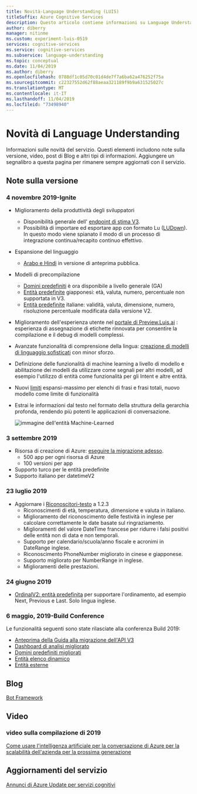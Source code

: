 ```yaml
---
title: Novità-Language Understanding (LUIS)
titleSuffix: Azure Cognitive Services
description: Questo articolo contiene informazioni su Language Understanding.
author: diberry
manager: nitinme
ms.custom: experiment-luis-0519
services: cognitive-services
ms.service: cognitive-services
ms.subservice: language-understanding
ms.topic: conceptual
ms.date: 11/04/2019
ms.author: diberry
ms.openlocfilehash: 0788df1c05d70c01d4de7f7a6ba62a476252f75a
ms.sourcegitcommit: c22327552d62f88aeaa321189f9b9a631525027c
ms.translationtype: MT
ms.contentlocale: it-IT
ms.lasthandoff: 11/04/2019
ms.locfileid: "73498940"
---
```

# <a name="whats-new-in-language-understanding"></a>Novità di Language Understanding

Informazioni sulle novità del servizio. Questi elementi includono note sulla versione, video, post di Blog e altri tipi di informazioni. Aggiungere un segnalibro a questa pagina per rimanere sempre aggiornati con il servizio.  

## <a name="release-notes"></a>Note sulla versione 

### <a name="november-4-2019---ignite"></a>4 novembre 2019-Ignite

* Miglioramento della produttività degli sviluppatori
    * Disponibilità generale dell' [endpoint di stima V3](luis-migration-api-v3.md). 
    * Possibilità di importare ed esportare app con formato Lu ([LUDown](https://github.com/microsoft/botbuilder-tools/tree/master/packages/Ludown)). In questo modo viene spianato il modo di un processo di integrazione continua/recapito continuo effettivo. 
* Espansione del linguaggio
    * [Arabo e Hindi](luis-language-support.md) in versione di anteprima pubblica.
* Modelli di precompilazione
    * [Domini predefiniti](luis-reference-prebuilt-domains.md) è ora disponibile a livello generale (GA)
    * [Entità predefinite](luis-reference-prebuilt-entities.md#japanese-entity-support) giapponesi: età, valuta, numero, percentuale non supportata in V3.
    * [Entità predefinite](luis-reference-prebuilt-entities.md#italian-entity-support) italiane: validità, valuta, dimensione, numero, risoluzione percentuale modificata dalla versione V2.
* Miglioramento dell'esperienza utente nel [portale di Preview.Luis.ai](https://preview.luis.ai) : esperienza di assegnazione di etichette rinnovata per consentire la compilazione e il debug di modelli complessi.
* Avanzate funzionalità di comprensione della lingua: [creazione di modelli di linguaggio sofisticati](luis-concept-entity-types.md) con minor sforzo. 
* Definizione delle funzionalità di machine learning a livello di modello e abilitazione dei modelli da utilizzare come segnali per altri modelli, ad esempio l'utilizzo di entità come funzionalità per gli Intent e altre entità.
* Nuovi [limiti](luis-boundaries.md) espansi-massimo per elenchi di frasi e frasi totali, nuovo modello come limite di funzionalità
* Estrai le informazioni dal testo nel formato della struttura della gerarchia profonda, rendendo più potenti le applicazioni di conversazione.

    ![immagine dell'entità Machine-Learned](./media/whats-new/deep-entity-extraction-example.png)

### <a name="september-3-2019"></a>3 settembre 2019

* Risorsa di creazione di Azure: [eseguire la migrazione adesso](luis-migration-authoring.md).
    * 500 app per ogni risorsa di Azure
    * 100 versioni per app
* Supporto turco per le entità predefinite
* Supporto italiano per datetimeV2

### <a name="july-23-2019"></a>23 luglio 2019

* Aggiornare i [Riconoscitori-testo](https://github.com/microsoft/Recognizers-Text/releases/tag/dotnet-v1.2.3) a 1.2.3
    * Riconoscimenti di età, temperatura, dimensione e valuta in italiano.
    * Miglioramento del riconoscimento delle festività in inglese per calcolare correttamente le date basate sul ringraziamento.
    * Miglioramenti del valore DateTime francese per ridurre i falsi positivi delle entità non di data e non temporali.
    * Supporto per calendario/scuola/anno fiscale e acronimi in DateRange inglese.
    * Riconoscimento PhoneNumber migliorato in cinese e giapponese.
    * Supporto migliorato per NumberRange in inglese.
    * Miglioramenti delle prestazioni.

### <a name="june-24-2019"></a>24 giugno 2019

* [OrdinalV2: entità predefinita](luis-reference-prebuilt-ordinal-v2.md) per supportare l'ordinamento, ad esempio Next, Previous e Last. Solo lingua inglese.

### <a name="may-6-2019---build-conference"></a>6 maggio, 2019-Build Conference

Le funzionalità seguenti sono state rilasciate alla conferenza Build 2019:

* [Anteprima della Guida alla migrazione dell'API V3](luis-migration-api-v3.md)
* [Dashboard di analisi migliorato](luis-how-to-use-dashboard.md)
* [Domini predefiniti migliorati](luis-reference-prebuilt-domains.md) 
* [Entità elenco dinamico](luis-migration-api-v3.md#dynamic-lists-passed-in-at-prediction-time)
* [Entità esterne](luis-migration-api-v3.md#external-entities-passed-in-at-prediction-time)

## <a name="blogs"></a>Blog

[Bot Framework](https://blog.botframework.com/)

## <a name="videos"></a>Video

### <a name="2019-build-videos"></a>video sulla compilazione di 2019

[Come usare l'intelligenza artificiale per la conversazione di Azure per la scalabilità dell'azienda per la prossima generazione](https://www.youtube.com/watch?v=_k97jd-csuk&feature=youtu.be)

## <a name="service-updates"></a>Aggiornamenti del servizio

[Annunci di Azure Update per servizi cognitivi](https://azure.microsoft.com/updates/?product=cognitive-services)
